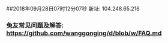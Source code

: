 ##2018年09月28日07时12分07秒 新址: 104.248.65.216
### 兔友常见问题及解答: https://github.com/wanggonging/d/blob/w/FAQ.md
